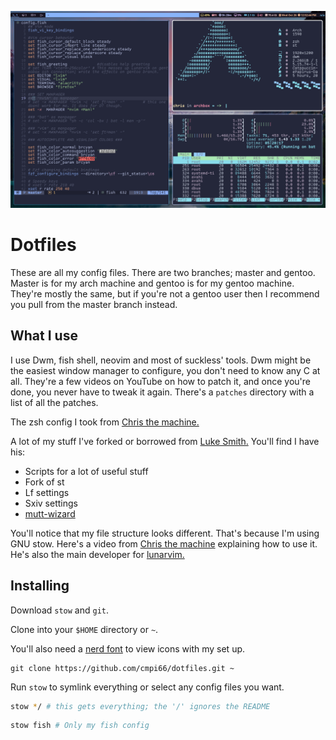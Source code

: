 
![dotfiles image](./dotfiles.png "This is a test title")

# Dotfiles

These are all my config files. There are two branches; master and gentoo. Master is for my arch machine and gentoo is for my gentoo machine. They're mostly the same, but if you're not a gentoo user then I recommend you pull from the master branch instead.  

## What I use

I use Dwm, fish shell, neovim and most of suckless' tools. Dwm might be the easiest window manager to configure, you don't need to know any C at all. They're a few videos on YouTube on how to patch it, and once you're done, you never have to tweak it again. There's a `patches` directory with a list of all the patches. 

The zsh config I took from [Chris the machine.](https://github.com/ChristianChiarulli) 

A lot of my stuff I've forked or borrowed from [Luke Smith.](https://github.com/LukeSmithxyz) You'll find I have his:

- Scripts for a lot of useful stuff
- Fork of st
- Lf settings 
- Sxiv settings
- [mutt-wizard](https://github.com/lukesmithxyz/mutt-wizard)

You'll notice that my file structure looks different. That's because I'm using GNU stow. Here's a video from [Chris the machine](https://www.youtube.com/watch?v=90xMTKml9O0&t=64s) explaining how to use it. He's also the main developer for [lunarvim.](https://www.lunarvim.org/)

## Installing 

Download `stow` and `git`.

Clone into your `$HOME` directory or `~`.

You'll also need a [nerd font](https://github.com/ryanoasis/nerd-fonts) to view icons with my set up. 

``````
git clone https://github.com/cmpi66/dotfiles.git ~
``````
Run `stow` to symlink everything or select any config files you want. 

``````bash
stow */ # this gets everything; the '/' ignores the README
``````
``````bash
stow fish # Only my fish config
``````
